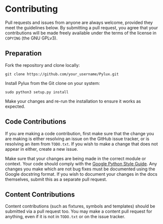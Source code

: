 Contributing
============

Pull requests and issues from anyone are always welcome, provided they meet the guidelines below. By submitting a pull 
request, you agree that your contributions will be made freely available under the terms of the license in ``COPYING`` (the 
GNU GPLv3).

Preparation
-----------
Fork the repository and clone locally:
```
git clone https://github.com/your_username/Pylux.git
```
Install Pylux from the Git clone on your system:
```
sudo python3 setup.py install
```
Make your changes and re-run the installation to ensure it works as expected.


Code Contributions
------------------
If you are making a code contribution, first make sure that the change you are making is either resolving an issue on the GitHub
issue tracker, or is resolving an item from ``TODO.txt``. If you wish to make a change that does not appear in either, create 
a new issue.

Make sure that your changes are being made in the correct module or context. Your code should comply with the 
[Google Python Style Guide](https://google.github.io/styleguide/pyguide.html). Any changes you 
make which are not bug fixes must be documented using the Google docstring format. If you wish to document your changes in the 
docs themselves, submit this as a separate pull request.

Content Contributions
---------------------
Content contributions (such as fixtures, symbols and templates) should be submitted via a pull request too. You may make a 
content pull request for anything, even if it is not in ``TODO.txt`` or on the issue tracker. 
